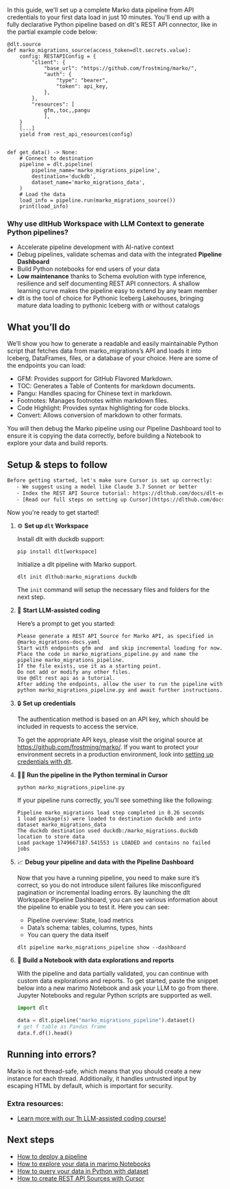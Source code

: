 In this guide, we'll set up a complete Marko data pipeline from API credentials to your first data load in just 10 minutes. You'll end up with a fully declarative Python pipeline based on dlt's REST API connector, like in the partial example code below:

```python-outcome
@dlt.source
def marko_migrations_source(access_token=dlt.secrets.value):
    config: RESTAPIConfig = {
        "client": {
            "base_url": "https://github.com/frostming/marko/",
            "auth": {
                "type": "bearer",
                "token": api_key,
            },
        },
        "resources": [
            gfm,,toc,,pangu
            ],
    }
    [...]
    yield from rest_api_resources(config)


def get_data() -> None:
    # Connect to destination
    pipeline = dlt.pipeline(
        pipeline_name='marko_migrations_pipeline',
        destination='duckdb',
        dataset_name='marko_migrations_data', 
    )
    # Load the data
    load_info = pipeline.run(marko_migrations_source())
    print(load_info) 
```

### Why use dltHub Workspace with LLM Context to generate Python pipelines?

- Accelerate pipeline development with AI-native context
- Debug pipelines, validate schemas and data with the integrated **Pipeline Dashboard**
- Build Python notebooks for end users of your data
- **Low maintenance** thanks to Schema evolution with type inference, resilience and self documenting REST API connectors. A shallow learning curve makes the pipeline easy to extend by any team member
- dlt is the tool of choice for Pythonic Iceberg Lakehouses, bringing mature data loading to pythonic Iceberg with or without catalogs

## What you’ll do

We’ll show you how to generate a readable and easily maintainable Python script that fetches data from marko_migrations’s API and loads it into Iceberg, DataFrames, files, or a database of your choice. Here are some of the endpoints you can load:

- GFM: Provides support for GitHub Flavored Markdown.
- TOC: Generates a Table of Contents for markdown documents.
- Pangu: Handles spacing for Chinese text in markdown.
- Footnotes: Manages footnotes within markdown files.
- Code Highlight: Provides syntax highlighting for code blocks.
- Convert: Allows conversion of markdown to other formats.

You will then debug the Marko pipeline using our Pipeline Dashboard tool to ensure it is copying the data correctly, before building a Notebook to explore your data and build reports.

## Setup & steps to follow

```default
Before getting started, let's make sure Cursor is set up correctly:
   - We suggest using a model like Claude 3.7 Sonnet or better
   - Index the REST API Source tutorial: https://dlthub.com/docs/dlt-ecosystem/verified-sources/rest_api/ and add it to context as **@dlt rest api**
   - [Read our full steps on setting up Cursor](https://dlthub.com/docs/dlt-ecosystem/llm-tooling/cursor-restapi#23-configuring-cursor-with-documentation)
```

Now you're ready to get started!

1. ⚙️ **Set up `dlt` Workspace**
    
    Install dlt with duckdb support:
    ```shell
    pip install dlt[workspace]
    ```

    Initialize a dlt pipeline with Marko support.
    ```shell
    dlt init dlthub:marko_migrations duckdb
    ```

    The `init` command will setup the necessary files and folders for the next step.
    
2. 🤠 **Start LLM-assisted coding**
    
    Here’s a prompt to get you started:
    
    ```prompt
    Please generate a REST API Source for Marko API, as specified in @marko_migrations-docs.yaml 
    Start with endpoints gfm and  and skip incremental loading for now. 
    Place the code in marko_migrations_pipeline.py and name the pipeline marko_migrations_pipeline. 
    If the file exists, use it as a starting point. 
    Do not add or modify any other files. 
    Use @dlt rest api as a tutorial. 
    After adding the endpoints, allow the user to run the pipeline with python marko_migrations_pipeline.py and await further instructions.
    ```

    
3. 🔒 **Set up credentials** 
    
    The authentication method is based on an API key, which should be included in requests to access the service.
    
    To get the appropriate API keys, please visit the original source at https://github.com/frostming/marko/.
    If you want to protect your environment secrets in a production environment, look into [setting up credentials with dlt](https://dlthub.com/docs/walkthroughs/add_credentials).
    
4. 🏃‍♀️ **Run the pipeline in the Python terminal in Cursor**
    
    ```shell
    python marko_migrations_pipeline.py
    ```
    
    If your pipeline runs correctly, you’ll see something like the following:
    
    ```shell
    Pipeline marko_migrations load step completed in 0.26 seconds
    1 load package(s) were loaded to destination duckdb and into dataset marko_migrations_data
    The duckdb destination used duckdb:/marko_migrations.duckdb location to store data
    Load package 1749667187.541553 is LOADED and contains no failed jobs
    ```
    
5. 📈 **Debug your pipeline and data with the Pipeline Dashboard**

    Now that you have a running pipeline, you need to make sure it’s correct, so you do not introduce silent failures like misconfigured pagination or incremental loading errors. By launching the dlt Workspace Pipeline Dashboard, you can see various information about the pipeline to enable you to test it. Here you can see:
    - Pipeline overview: State, load metrics
    - Data’s schema: tables, columns, types, hints
    - You can query the data itself
    
    ```shell
    dlt pipeline marko_migrations_pipeline show --dashboard
    ```
    
6. 🐍 **Build a Notebook with data explorations and reports**

    With the pipeline and data partially validated, you can continue with custom data explorations and reports. To get started, paste the snippet below into a new marimo Notebook and ask your LLM to go from there. Jupyter Notebooks and regular Python scripts are supported as well.

    
    ```python
    import dlt

   data = dlt.pipeline("marko_migrations_pipeline").dataset()
   # get f table as Pandas frame
   data.f.df().head()
    ```

## Running into errors?

Marko is not thread-safe, which means that you should create a new instance for each thread. Additionally, it handles untrusted input by escaping HTML by default, which is important for security.

### Extra resources:

- [Learn more with our 1h LLM-assisted coding course!](https://www.youtube.com/watch?v=GGid70rnJuM)

## Next steps

- [How to deploy a pipeline](https://dlthub.com/docs/walkthroughs/deploy-a-pipeline)
- [How to explore your data in marimo Notebooks](https://dlthub.com/docs/general-usage/dataset-access/marimo)
- [How to query your data in Python with dataset](https://dlthub.com/docs/general-usage/dataset-access/dataset)
- [How to create REST API Sources with Cursor](https://dlthub.com/docs/dlt-ecosystem/llm-tooling/cursor-restapi)